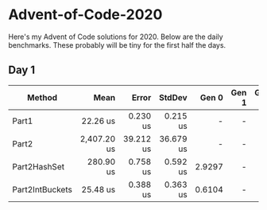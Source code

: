 # Advent-of-Code-2020

Here's my Advent of Code solutions for 2020.
Below are the daily benchmarks. These probably will be tiny for the first half the days.

## Day 1
|          Method |        Mean |     Error |    StdDev |  Gen 0 | Gen 1 | Gen 2 | Allocated |
|---------------- |------------:|----------:|----------:|-------:|------:|------:|----------:|
|           Part1 |    22.26 us |  0.230 us |  0.215 us |      - |     - |     - |      64 B |
|           Part2 | 2,407.20 us | 39.212 us | 36.679 us |      - |     - |     - |     221 B |
|    Part2HashSet |   280.90 us |  0.758 us |  0.592 us | 2.9297 |     - |     - |   13473 B |
| Part2IntBuckets |    25.48 us |  0.388 us |  0.363 us | 0.6104 |     - |     - |    2576 B |
